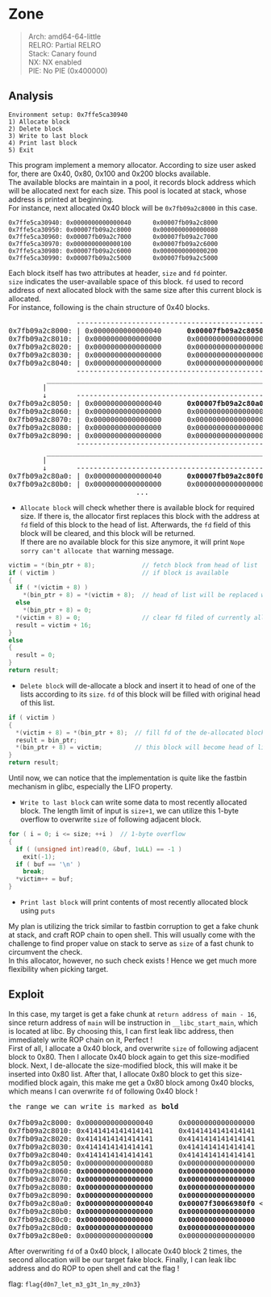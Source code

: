 # Zone

> Arch:     amd64-64-little  
> RELRO:    Partial RELRO  
> Stack:    Canary found  
> NX:       NX enabled  
> PIE:      No PIE (0x400000)

## Analysis

```
Environment setup: 0x7ffe5ca30940
1) Allocate block
2) Delete block
3) Write to last block
4) Print last block
5) Exit
```

This program implement a memory allocator. According to size user asked for, there are 0x40, 0x80, 0x100 and 0x200 blocks available.  
The available blocks are maintain in a pool, it records block address which will be allocated next for each size. This pool is located at stack, whose address is printed at beginning.  
For instance, next allocated 0x40 block will be `0x7fb09a2c8000` in this case.

```
0x7ffe5ca30940: 0x0000000000000040      0x00007fb09a2c8000
0x7ffe5ca30950: 0x00007fb09a2c8000      0x0000000000000080
0x7ffe5ca30960: 0x00007fb09a2c7000      0x00007fb09a2c7000
0x7ffe5ca30970: 0x0000000000000100      0x00007fb09a2c6000
0x7ffe5ca30980: 0x00007fb09a2c6000      0x0000000000000200
0x7ffe5ca30990: 0x00007fb09a2c5000      0x00007fb09a2c5000
```

Each block itself has two attributes at header, `size` and `fd` pointer.  
`size` indicates the user-available space of this block. `fd` used to record address of next allocated block with the same size after this current block is allocated.  
For instance, following is the chain structure of 0x40 blocks.

<pre>
                ----------------------------------------------
0x7fb09a2c8000: | 0x0000000000000040      <b>0x00007fb09a2c8050</b> |---
0x7fb09a2c8010: | 0x0000000000000000      0x0000000000000000 |  |
0x7fb09a2c8020: | 0x0000000000000000      0x0000000000000000 |  |
0x7fb09a2c8030: | 0x0000000000000000      0x0000000000000000 |  |
0x7fb09a2c8040: | 0x0000000000000000      0x0000000000000000 |  |
                ----------------------------------------------  |
         _______________________________________________________|
        |
        ↓       ----------------------------------------------
0x7fb09a2c8050: | 0x0000000000000040      <b>0x00007fb09a2c80a0</b> |---
0x7fb09a2c8060: | 0x0000000000000000      0x0000000000000000 |  |
0x7fb09a2c8070: | 0x0000000000000000      0x0000000000000000 |  |
0x7fb09a2c8080: | 0x0000000000000000      0x0000000000000000 |  |
0x7fb09a2c8090: | 0x0000000000000000      0x0000000000000000 |  |
                ----------------------------------------------  |
         _______________________________________________________|
        |
        ↓       ----------------------------------------------
0x7fb09a2c80a0: | 0x0000000000000040      <b>0x00007fb09a2c80f0</b> |---
0x7fb09a2c80b0: | 0x0000000000000000      0x0000000000000000 |  |
                              ...
</pre>

* `Allocate block` will check whether there is available block for required size. If there is, the allocator first replaces this block with the address at `fd` field of this block to the head of list. Afterwards, the `fd` field of this block will be cleared, and this block will be returned.  
If there are no available block for this size anymore, it will print `Nope sorry can't allocate that` warning message.

```c
victim = *(bin_ptr + 8);             // fetch block from head of list
if ( victim )                        // if block is available
{
  if ( *(victim + 8) )
    *(bin_ptr + 8) = *(victim + 8);  // head of list will be replaced with fd of currently allocated block
  else
    *(bin_ptr + 8) = 0;
  *(victim + 8) = 0;                 // clear fd filed of currently allocated block
  result = victim + 16;
}
else
{
  result = 0;
}
return result;
```

* `Delete block` will de-allocate a block and insert it to head of one of the lists according to its `size`. `fd` of this block will be filled with original head of this list.

```c
if ( victim )
{
  *(victim + 8) = *(bin_ptr + 8);  // fill fd of the de-allocated block with current head of list
  result = bin_ptr;
  *(bin_ptr + 8) = victim;         // this block will become head of list
}
return result;
```

Until now, we can notice that the implementation is quite like the fastbin mechanism in glibc, especially the LIFO property.

* `Write to last block` can write some data to most recently allocated block. The length limit of input is `size+1`, we can utilize this 1-byte overflow to overwrite `size` of following adjacent block.

```c
for ( i = 0; i <= size; ++i )  // 1-byte overflow
{
  if ( (unsigned int)read(0, &buf, 1uLL) == -1 )
    exit(-1);
  if ( buf == '\n' )
    break;
  *victim++ = buf;
}
```

* `Print last block` will print contents of most recently allocated block using `puts`

My plan is utilizing the trick similar to fastbin corruption to get a fake chunk at stack, and craft ROP chain to open shell. This will usually come with the challenge to find proper value on stack to serve as `size` of a fast chunk to circumvent the check.  
In this allocator, however, no such check exists ! Hence we get much more flexibility when picking target.

## Exploit

In this case, my target is get a fake chunk at `return address of main - 16`, since return address of `main` will be instruction in `__libc_start_main`, which is located at libc. By choosing this, I can first leak libc address, then immediately write ROP chain on it, Perfect !  
First of all, I allocate a 0x40 block, and overwrite `size` of following adjacent block to 0x80. Then I allocate 0x40 block again to get this size-modified block.
Next, I de-allocate the size-modified block, this will make it be inserted into 0x80 list. After that, I allocate 0x80 block to get this size-modified block again, this make me get a 0x80 block among 0x40 blocks, which means I can overwrite `fd` of following 0x40 block !

<pre>
the range we can write is marked as <b>bold</b>

0x7fb09a2c8000: 0x0000000000000040      0x0000000000000000
0x7fb09a2c8010: 0x4141414141414141      0x4141414141414141
0x7fb09a2c8020: 0x4141414141414141      0x4141414141414141
0x7fb09a2c8030: 0x4141414141414141      0x4141414141414141
0x7fb09a2c8040: 0x4141414141414141      0x4141414141414141
0x7fb09a2c8050: 0x0000000000000080      0x0000000000000000
0x7fb09a2c8060: <b>0x0000000000000000      0x0000000000000000</b>
0x7fb09a2c8070: <b>0x0000000000000000      0x0000000000000000</b>
0x7fb09a2c8080: <b>0x0000000000000000      0x0000000000000000</b>
0x7fb09a2c8090: <b>0x0000000000000000      0x0000000000000000</b>
0x7fb09a2c80a0: <b>0x0000000000000040      0x00007f30066980f0</b> <- I can overwrite this fd field
0x7fb09a2c80b0: <b>0x0000000000000000      0x0000000000000000</b>
0x7fb09a2c80c0: <b>0x0000000000000000      0x0000000000000000</b>
0x7fb09a2c80d0: <b>0x0000000000000000      0x0000000000000000</b>
0x7fb09a2c80e0: 0x00000000000000<b>00</b>      0x0000000000000000
</pre>

After overwriting `fd` of a 0x40 block, I allocate 0x40 block 2 times, the second allocation will be our target fake block. Finally, I can leak libc address and do ROP to open shell and cat the flag !

flag: `flag{d0n7_let_m3_g3t_1n_my_z0n3}`
